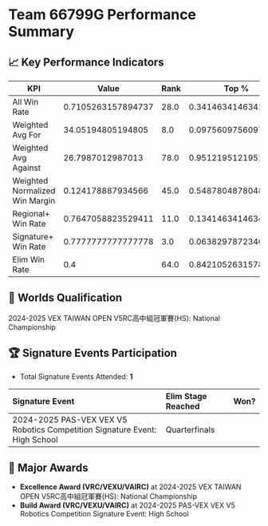 # Team 66799G Performance Summary

## 📈 Key Performance Indicators
| KPI | Value | Rank | Top % |
| --- | ----- | ---- | ----- |
| All Win Rate | 0.7105263157894737 | 28.0 | 0.34146341463414637 |
| Weighted Avg For | 34.05194805194805 | 8.0 | 0.0975609756097561 |
| Weighted Avg Against | 26.7987012987013 | 78.0 | 0.9512195121951219 |
| Weighted Normalized Win Margin | 0.124178887934566 | 45.0 | 0.5487804878048781 |
| Regional+ Win Rate | 0.7647058823529411 | 11.0 | 0.13414634146341464 |
| Signature+ Win Rate | 0.7777777777777778 | 3.0 | 0.06382978723404255 |
| Elim Win Rate | 0.4 | 64.0 | 0.8421052631578947 |


## 🎯 Worlds Qualification
2024-2025 VEX TAIWAN OPEN V5RC高中組冠軍賽(HS): National Championship

## 🏆 Signature Events Participation
- Total Signature Events Attended: **1**

| Signature Event | Elim Stage Reached | Won? |
|:----------------|:-------------------|:----|
| 2024-2025 PAS-VEX VEX V5 Robotics Competition Signature Event: High School | Quarterfinals |  |


## 🥇 Major Awards
- **Excellence Award (VRC/VEXU/VAIRC)** at 2024-2025 VEX TAIWAN OPEN V5RC高中組冠軍賽(HS): National Championship
- **Build Award (VRC/VEXU/VAIRC)** at 2024-2025 PAS-VEX VEX V5 Robotics Competition Signature Event: High School

